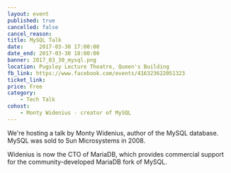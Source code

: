 ```yaml
---
layout: event
published: true
cancelled: false
cancel_reason:
title: MySQL Talk
date:     2017-03-30 17:00:00
date_end: 2017-03-30 18:00:00
banner: 2017_03_30_mysql.png
location: Pugsley Lecture Theatre, Queen's Building
fb_link: https://www.facebook.com/events/416323622051323
ticket_link:
price: Free
category:
    - Tech Talk
cohost:
    - Monty Widenius - creator of MySQL
---
```


We're hosting a talk by Monty Widenius, author of the MySQL database. MySQL was sold to Sun Microsystems in 2008.

Widenius is now the CTO of MariaDB, which provides commercial support for the community-developed MariaDB fork of MySQL.

